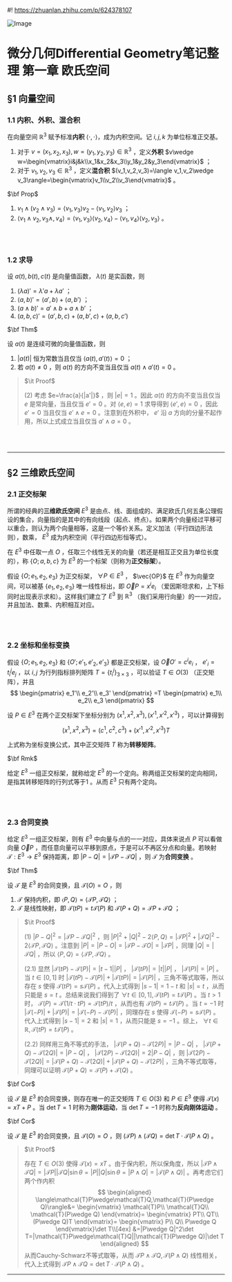 #! https://zhuanlan.zhihu.com/p/624378107

![Image](https://pic4.zhimg.com/80/v2-622bd1f3a8acf5d0eaa5b95d0bf4657a.jpg)

# 微分几何Differential Geometry笔记整理 第一章 欧氏空间

## §1 向量空间

### 1.1 内积、外积、混合积

在向量空间 $\mathbb{R}^3$ 赋予标准**内积** $\langle\cdot,\cdot\rangle$，成为内积空间。记 $i,j,k$ 为单位标准正交基。

1. 对于 $v=(x_1,x_2,x_3),w=(y_1,y_2,y_3)\in\mathbb{R}^3$ ，定义**外积** $v\wedge w=\begin{vmatrix}i&j&k\\x_1&x_2&x_3\\y_1&y_2&y_3\end{vmatrix}$ ；
2. 对于 $v_1,v_2,v_3\in\mathbb{R}^3$ ，定义**混合积** $(v_1,v_2,v_3)=\langle v_1,v_2\wedge v_3\rangle=\begin{vmatrix}v_1\\v_2\\v_3\end{vmatrix}$ 。

$\bf Prop$

1. $v_1\wedge(v_2\wedge v_3)=\langle v_1,v_3\rangle v_2-\langle v_1,v_2\rangle v_3$ ；
2. $\langle v_1\wedge v_2,v_3\wedge,v_4\rangle=\langle v_1,v_3\rangle\langle v_2,v_4\rangle-\langle v_1,v_4\rangle\langle v_2,v_3\rangle$ 。

<br/><br/>

### 1.2 求导

设 $a(t),b(t),c(t)$ 是向量值函数， $\lambda(t)$ 是实函数，则
1. $(\lambda a)'=\lambda' a+\lambda a'$ ；
2. $\langle a,b\rangle'=\langle a',b\rangle+\langle a,b'\rangle$ ；
3. $(a\wedge b)'=a'\wedge b+a\wedge b'$ ；
4. $(a,b,c)'=(a',b,c)+(a,b',c)+(a,b,c')$

$\bf Thm$

设 $a(t)$ 是连续可微的向量值函数，则

1. $|a(t)|$ 恒为常数当且仅当 $\langle a(t),a'(t)\rangle=0$ ；
2. 若 $a(t)\neq 0$ ，则 $a(t)$ 的方向不变当且仅当 $a(t)\wedge a'(t)=0$ 。

> $\it Proof$
>
> (2) 考虑 $e=\frac{a}{|a'|}$ ，则 $|e|=1$ 。因此 $a(t)$ 的方向不变当且仅当 $e$ 是常向量，当且仅当 $e'=0$ 。对 $\langle e,e\rangle=1$ 求导得到 $\langle e',e\rangle=0$ ，因此 $e'=0$ 当且仅当 $e'\wedge e=0$ 。注意到在外积中， $e'$ 沿 $a$ 方向的分量不起作用，所以上式成立当且仅当 $a'\wedge a=0$ 。

<br/><br/>

---

## §2 三维欧氏空间

### 2.1 正交标架

所谓的经典的**三维欧氏空间** $E^3$ 是由点、线、面组成的、满足欧氏几何五条公理假设的集合，向量指的是其中的有向线段（起点、终点）。如果两个向量经过平移可以重合，则认为两个向量相等，这是一个等价关系。定义加法（平行四边形法则），数乘， $E^3$ 成为内积空间（平行四边形恒等式）。

在 $E^3$ 中任取一点 $O$ ，任取三个线性无关的向量（若还是相互正交且为单位长度的），称 $\{O;a,b,c\}$ 为 $E^3$ 的一个标架（则称为**正交标架**）。

假设 $\{O;e_1,e_2,e_3\}$ 为正交标架， $\forall P\in E^3$ ， $\vec{OP}$ 在 $E^3$ 作为向量空间，可以被基 $\{e_1,e_2,e_3\}$ 唯一线性标出，即 $\vec OP=x^ie_i$ （爱因斯坦求和，上下标同时出现表示求和）。这样我们建立了 $E^3$ 到 $\mathbb{R}^3$ （我们采用行向量）的一一对应，并且加法、数乘、内积相互对应。

<br/><br/>

### 2.2 坐标和坐标变换

假设 $\{O;e_1,e_2,e_3\}$ 和 $\{O';e'_1,e'_2,e'_3\}$ 都是正交标架，设 $\vec OO'=c^ie_i$ ， $e'_i=t_i^je_j$ ，以 $i,j$ 为行列指标排列矩阵 $T=\{t_i^j\}_{3\times 3}$ ，可以验证 $T\in O(3)$ （正交矩阵），并且
$$
\begin{pmatrix}
e_1'\\
e_2'\\
e_3'
\end{pmatrix}
=T
\begin{pmatrix}
e_1\\
e_2\\
e_3
\end{pmatrix}
$$

设 $P\in E^3$ 在两个正交标架下坐标分别为 $(x^1,x^2,x^3),(x'^1,x'^2,x'^3)$ ，可以计算得到

$$
(x^1,x^2,x^3)=(c^1,c^2,c^3)+(x'^1,x'^2,x'^3)T
$$

上式称为坐标变换公式，其中正交矩阵 $T$ 称为**转移矩阵**。

$\bf Rmk$

给定 $E^3$ 一组正交标架，就称给定 $E^3$ 的一个定向。称两组正交标架的定向相同，是指其转移矩阵的行列式等于1 。从而 $E^3$ 只有两个定向。

<br/><br/>

### 2.3 合同变换

给定 $E^3$ 一组正交标架，则有 $E^3$ 中向量与点的一一对应，具体来说点 $P$ 可以看做向量 $\vec OP$ ，而任意向量可以平移到原点，于是可以不再区分点和向量。若映射 $\mathcal{T}:E^3\to E^3$ 保持距离，即 $|P-Q|=|\mathcal{T}P-\mathcal{T}Q|$ ，则 $\mathcal{T}$ 为**合同变换** 。

$\bf Thm$

设 $\mathcal{T}$ 是 $E^3$ 的合同变换，且 $\mathcal{T}(O)=O$ ，则

1. $\mathcal{T}$ 保持内积，即 $\langle P,Q\rangle=\langle\mathcal{T}P,\mathcal{T}Q\rangle$ ；
2. $\mathcal{T}$ 是线性映射，即 $\mathcal{T}(tP)=t\mathcal{T}(P)$
和 $\mathcal{T}(P+Q)=\mathcal{T}P+\mathcal{T}Q$ ；
> $\it Proof$
>
> (1) $|P-Q|^2=|\mathcal{T}P-\mathcal{T}Q|^2$ ，则 $|P|^2+|Q|^2-2\langle P,Q\rangle=|\mathcal{T}P|^2+|\mathcal{T}Q|^2-2\langle\mathcal{T}P,\mathcal{T}Q\rangle$ 。注意到 $|P|=|P-O|=|\mathcal{T}P-\mathcal{T}O|=|\mathcal{T}P|$ ，同理 $|Q|=|\mathcal{T}Q|$ ，所以 $\langle P,Q\rangle=\langle\mathcal{T}P,\mathcal{T}Q\rangle$ 。
>
> (2.1) 显然 $|\mathcal{T}(tP)-\mathcal{T}(P)|=|t-1||P|$ ， $|\mathcal{T}(tP)|=|t||P|$ ， $|\mathcal{T}(P)|=|P|$ 。当 $t\in[0,1]$ 时 $|\mathcal{T}(tP)-\mathcal{T}(P)|+|\mathcal{T}(tP)|=|\mathcal{T}(P)|$ ，三角不等式取等，所以存在 $s$ 使得 $\mathcal{T}(tP)=s\mathcal{T}(P)$ 。代入上式得到 $|s-1|=1-t$ 和 $|s|=t$ ，从而只能是 $s=t$ 。总结来说我们得到了 $\forall t\in[0,1],\mathcal{T}(tP)=t\mathcal{T}(P)$ 。当 $t>1$ 时， $\mathcal{T}(P)=\mathcal{T}(1/t\cdot tP)=\mathcal{T}(tP)/t$ ，从而也有 $\mathcal{T}(tP)=t\mathcal{T}(P)$ 。当 $t=-1$ 时 $|\mathcal{T}(-P)|+|\mathcal{T}(P)|=|\mathcal{T}(-P)-\mathcal{T}(P)|$ ，同理存在 $s$ 使得 $\mathcal{T}(-P)=s\mathcal{T}(P)$ 。代入上式得到 $|s-1|=2$ 和 $|s|=1$ ，从而只能是 $s=-1$ 。综上， $\forall t\in\mathbb{R},\mathcal{T}(tP)=t\mathcal{T}(P)$ 。
>
> (2.2) 同样用三角不等式的手法， $|\mathcal{T}(P+Q)-\mathcal{T}(2P)|=|P-Q|$ ， $|\mathcal{T}(P+Q)-\mathcal{T}(2Q)|=|P-Q|$ ， $|\mathcal{T}(2P)-\mathcal{T}(2Q)|=2|P-Q|$ ，则 $|\mathcal{T}(2P)-\mathcal{T}(2Q)|=|\mathcal{T}(P+Q)-\mathcal{T}(2Q)|+|\mathcal{T}(P+Q)-\mathcal{T}(2P)|$ ，三角不等式取等，同理可以证明 $\mathcal{T}(P+Q)=\mathcal{T}(P)+\mathcal{T}(Q)$ 。

$\bf Cor$

设 $\mathcal{T}$ 是 $E^3$ 的合同变换，则存在唯一的正交矩阵 $T\in O(3)$ 和 $P\in E^3$ 使得 $\mathcal{T}(x)=xT+P$ 。当 $\det T=1$ 时称为**刚体运动**，当 $\det T=-1$ 时称为**反向刚体运动** 。

$\bf Cor$

设 $\mathcal{T}$ 是 $E^3$ 的合同变换，且 $\mathcal{T}(O)=O$ ，则 $(\mathcal{T}P)\wedge(\mathcal{T}Q)=\det T\cdot\mathcal{T}(P\wedge Q)$ 。

> $\it Proof$
>
> 存在 $T\in O(3)$ 使得 $\mathcal{T}(x)=xT$ 。由于保内积，所以保角度，所以 $|\mathcal{T}P\wedge\mathcal{T}Q|=|\mathcal{T}P||\mathcal{T}Q|\sin\theta=|P||Q|\sin\theta=|P\wedge Q|=|\mathcal{T}(P\wedge Q)|$ 。再考虑它们两个作内积
> $$
\begin{aligned}
\langle\mathcal{T}P\wedge\mathcal{T}Q,\mathcal{T}(P\wedge Q)\rangle&=
\begin{vmatrix}
\mathcal{T}P\\
\mathcal{T}Q\\
\mathcal{T}(P\wedge Q)
\end{vmatrix}=
\begin{vmatrix}
PT\\
QT\\
(P\wedge Q)T
\end{vmatrix}=
\begin{vmatrix}
P\\
Q\\
P\wedge Q
\end{vmatrix}\det T\\[4ex]
&=|P\wedge Q|^2\det T=|\mathcal{T}P\wedge\mathcal{T}Q||\mathcal{T}(P\wedge Q)|\det T
\end{aligned}
> $$
> 从而Cauchy-Schwarz不等式取等，从而 $\mathcal{T}P\wedge\mathcal{T}Q,\mathcal{T}(P\wedge Q)$ 线性相关，代入上式得到 $\mathcal{T}P\wedge\mathcal{T}Q=\det T\cdot\mathcal{T}(P\wedge Q)$ 。

---